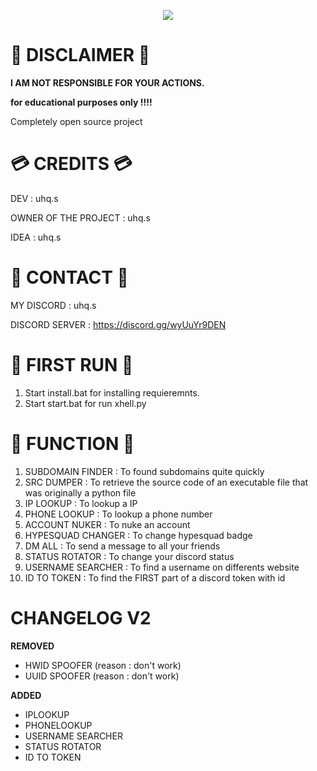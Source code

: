 <p align="center"> 
  <kbd>
<img src="https://media.discordapp.net/attachments/1273029746103554092/1274682475704221766/Capture_decran_2024-08-18_115941.png?ex=66c32410&is=66c1d290&hm=261a052929504367d82737ea23d27b98b7f601e65c6eeb06297cf7218004e2c9&=&format=webp&quality=lossless"></img>
  </kbd>
</p>

# 🚨 DISCLAIMER 🚨

**I AM NOT RESPONSIBLE FOR YOUR ACTIONS.**

**for educational purposes only !!!!**

Completely open source project


# 💳  CREDITS 💳

DEV                  : uhq.s

OWNER OF THE PROJECT : uhq.s

IDEA                 : uhq.s


# 📱 CONTACT 📱

MY DISCORD : uhq.s

DISCORD SERVER : https://discord.gg/wyUuYr9DEN


# 🥇 FIRST RUN 🥇

1. Start install.bat for installing  requieremnts.
2. Start start.bat for run xhell.py



# 📖 FUNCTION 📖

1.  SUBDOMAIN FINDER  : To found subdomains quite quickly
2.  SRC DUMPER        : To retrieve the source code of an executable file that was originally a python file
3.  IP LOOKUP         : To lookup a IP
4.  PHONE LOOKUP      : To lookup a phone number
5.  ACCOUNT NUKER     : To nuke an account
6.  HYPESQUAD CHANGER : To change hypesquad badge
7.  DM ALL            : To send a message to all your friends
8.  STATUS ROTATOR    : To change your discord status
9.  USERNAME SEARCHER : To find a username on differents website
10. ID TO TOKEN       : To find the FIRST part of a discord token with id


# CHANGELOG V2


**REMOVED**

- HWID SPOOFER (reason : don't work)
- UUID SPOOFER (reason : don't work)


**ADDED**

- IPLOOKUP
- PHONELOOKUP
- USERNAME SEARCHER
- STATUS ROTATOR
- ID TO TOKEN

